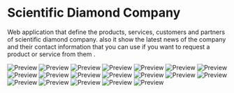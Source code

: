 # Scientific Diamond Company 

Web application that define the products, services, customers and partners of scientific diamond company.
also it show the latest news of the company and their contact information that you can use if you want to request a product or service from them .

![Preview](screenshots/1.png)
![Preview](screenshots/2.png)
![Preview](screenshots/3.png)
![Preview](screenshots/4.png)
![Preview](screenshots/5.png)
![Preview](screenshots/6.png)
![Preview](screenshots/7.png)
![Preview](screenshots/8.png)
![Preview](screenshots/9.png)
![Preview](screenshots/10.png)
![Preview](screenshots/11.png)
![Preview](screenshots/12.png)
![Preview](screenshots/13.png)
![Preview](screenshots/14.png)
![Preview](screenshots/15.png)
![Preview](screenshots/16.png)
![Preview](screenshots/17.png)
![Preview](screenshots/18.png)
![Preview](screenshots/19.png)
